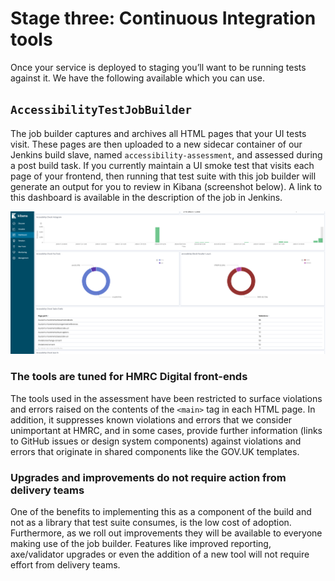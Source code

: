 # Stage three: Continuous Integration tools

Once your service is deployed to staging you’ll want to be running tests against it. We have the following available which you can use.

## `AccessibilityTestJobBuilder`

The job builder captures and archives all HTML pages that your UI tests visit. These pages are then uploaded to a new sidecar container of our Jenkins build slave, named `accessibility-assessment`, and assessed during a post build task. If you currently maintain a UI smoke test that visits each page of your frontend, then running that test suite with this job builder will generate an output for you to review in Kibana (screenshot below). A link to this dashboard is available in the description of the job in Jenkins.

![Screenshot of JobBuilder in kibana](./imgs/JobBuilder.png)

### The tools are tuned for HMRC Digital front-ends

The tools used in the assessment have been restricted to surface violations and errors raised on the contents of the `<main>` tag in each HTML page. In addition, it suppresses known violations and errors that we consider unimportant at HMRC, and in some cases, provide further information (links to GitHub issues or design system components) against violations and errors that originate in shared components like the GOV.UK templates.

### Upgrades and improvements do not require action from delivery teams

One of the benefits to implementing this as a component of the build and not as a library that test suite consumes, is the low cost of adoption. Furthermore, as we roll out improvements they will be available to everyone making use of the job builder. Features like improved reporting, axe/validator upgrades or even the addition of a new tool will not require effort from delivery teams.
